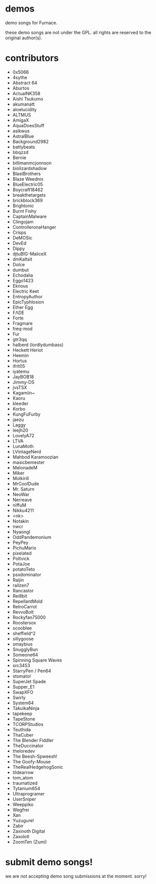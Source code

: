 # demos

demo songs for Furnace.

these demo songs are not under the GPL. all rights are reserved to the original author(s).

# contributors

- 0x5066
- 4sythe
- Abstract 64
- Aburtos
- ActualNK358
- Aishi Tsukumo
- akumanatt
- aloelucidity
- ALTMUS
- AmigaX
- AquaDoesStuff
- asikwus
- AstralBlue
- Background2982
- battybeats
- bbqzzd
- Bernie
- billimanmcjonnson
- biolizardshadow
- BlastBrothers
- Blaze Weednix
- BlueElectric05
- Boycraft18462
- breakthetargets
- brickblock369
- Brightonic
- Burnt Fishy
- CaptainMalware
- Clingojam
- ControlleronaHanger
- Crisps
- DeMOSic
- DevEd
- Dippy
- djtuBIG-MaliceX
- dmKaltsit
- Dolce
- dumbut
- Echodalia
- Eggo1423
- Eknous
- Electric Keet
- EntropyAuthor
- EpicTyphlosion
- Ether Egg
- FΛDE
- Forte
- Fragmare
- freq-mod
- Fur
- gtr3qq
- halberd (lordlydumbass)
- Heckett Heriot
- Heemin
- Hortus
- ifrit05
- iyatemu
- JayBOB18
- Jimmy-DS
- jvsTSX
- Kagamiin~
- Kaoru
- kleeder
- Korbo
- KungFuFurby
- jaezu
- Laggy
- leejh20
- LovelyA72
- LTVA
- LunaMoth
- LVintageNerd
- Mahbod Karamoozian
- masicbemester
- MelonadeM
- Miker
- Molkirill
- MrCoolDude
- Mr. Saturn
- NeoWar
- Nerreave
- niffuM
- Nikku4211
- \<nk\>
- Notakin
- nwcr
- NyaongI
- OddPandemonium
- PeyPey
- PichuMario
- pixelated
- Poltvick
- PotaJoe
- potatoTeto
- psxdominator
- Raijin
- railzen7
- Rancastor
- Rei8bit
- RepellantMold
- RetroCarrot
- RevvoBolt
- Rockyfan75000
- Roostersox
- scooblee
- sheffield^2
- sillygoose
- smaybius
- SnugglyBun
- Someone64
- Spinning Square Waves
- src3453
- StarryPen / Pen64
- stomatol
- SuperJet Spade
- Supper\_E1
- SwapXFO
- Swirly
- System64
- TakuikaNinja
- tapekeep
- TapeStone
- TCORPStudios
- Teuthida
- ThaCuber
- The Blender Fiddler
- TheDuccinator
- theloredev
- The Beesh-Spweesh!
- The Goofy-Mouse
- TheRealHedgehogSonic
- tildearrow
- tom\_atom
- traumatized
- Tytanium654
- Ultraprogramer
- UserSniper
- Weeppiko
- Wegfrei
- Xan
- Yuzugure!
- Zabir
- Zaxinoth Digital
- Zaxolotl
- ZoomTen (Zumi)

# submit demo songs!

we are not accepting demo song submissions at the moment. sorry!
